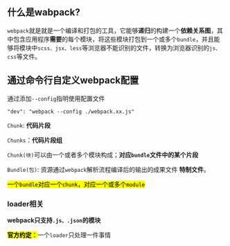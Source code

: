 ## 什么是wabpack?

`webpack`就是就是一个编译和打包的工具，它能够**递归**的构建一个**依赖关系图**，其中包含应用程序**需要**的每个模块，将这些模块打包到一个或多个`bundle`，并且能够将模块中`scss、jsx、less`等浏览器不能识别的文件，转换为浏览器识别的`js、css`等文件。

## 通过命令行自定义webpack配置

通过添加`--config`指明使用配置文件

`"dev": "webpack --config ./webpack.xx.js"`

`Chunk`: **代码片段**

`Chunks`：**代码片段组**

`Chunk(块)`可以由一个或者多个模块构成；**对应`bundle`文件中的某个片段**

`Bundle(包)`: 资源通过`webpack`解析流程编译后的输出的成果文件 **特制文件**。

<mark>一个`bundle`对应一个`chunk`，对应一个或多个`module`</mark>

### loader相关

**webpack只支持`.js、.json`的模块**

<mark>**官方约定**：</mark>一个`loader`只处理一件事情
